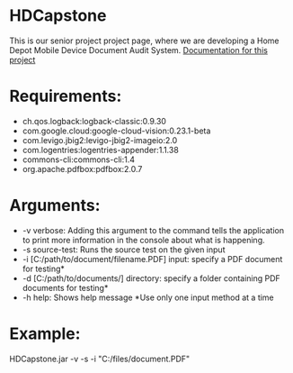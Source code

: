 # HDCapstone
This is our senior project project page, where we are developing a Home Depot Mobile Device Document Audit System.
[Documentation for this project](https://docs.google.com/document/d/1PwwHuLURvqFmhsDOGjovVWoCgkp1QJUqv9Wb68yJOe8/edit?usp=sharing) 
# Requirements:
* ch.qos.logback:logback-classic:0.9.30
* com.google.cloud:google-cloud-vision:0.23.1-beta
* com.levigo.jbig2:levigo-jbig2-imageio:2.0
* com.logentries:logentries-appender:1.1.38
* commons-cli:commons-cli:1.4
* org.apache.pdfbox:pdfbox:2.0.7
# Arguments:
* -v verbose: Adding this argument to the command tells the application to print more information in the console about what is happening.
* -s source-test: Runs the source test on the given input
* -i [C:/path/to/document/filename.PDF] input: specify a PDF document for testing*
* -d [C:/path/to/documents/] directory: specify a folder containing PDF documents for testing*
* -h help: Shows help message
*Use only one input method at a time
# Example:
HDCapstone.jar -v -s -i "C:/files/document.PDF"
